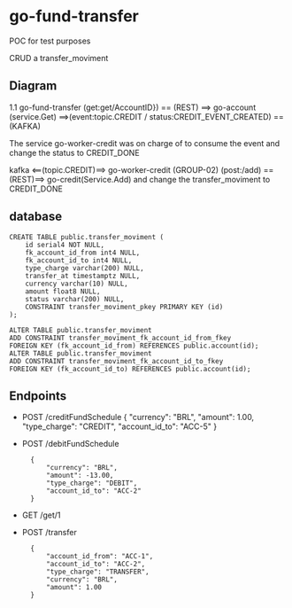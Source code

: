 # go-fund-transfer

POC for test purposes

CRUD a transfer_moviment

## Diagram

1.1 go-fund-transfer (get:get/AccountID}) == (REST) ==> go-account (service.Get) ==>(event:topic.CREDIT / status:CREDIT_EVENT_CREATED) == (KAFKA)

The service go-worker-credit was on charge of to consume the event and change the status to CREDIT_DONE

kafka <==(topic.CREDIT)==> go-worker-credit (GROUP-02) (post:/add) ==(REST)==> go-credit(Service.Add) and change the transfer_moviment to CREDIT_DONE

## database

    CREATE TABLE public.transfer_moviment (
        id serial4 NOT NULL,
        fk_account_id_from int4 NULL,
        fk_account_id_to int4 NULL,
        type_charge varchar(200) NULL,
        transfer_at timestamptz NULL,
        currency varchar(10) NULL,
        amount float8 NULL,
        status varchar(200) NULL,
        CONSTRAINT transfer_moviment_pkey PRIMARY KEY (id)
    );

    ALTER TABLE public.transfer_moviment 
    ADD CONSTRAINT transfer_moviment_fk_account_id_from_fkey 
    FOREIGN KEY (fk_account_id_from) REFERENCES public.account(id);
    ALTER TABLE public.transfer_moviment 
    ADD CONSTRAINT transfer_moviment_fk_account_id_to_fkey 
    FOREIGN KEY (fk_account_id_to) REFERENCES public.account(id);


## Endpoints

+ POST /creditFundSchedule
        {
            "currency": "BRL",
            "amount": 1.00,
            "type_charge": "CREDIT",
            "account_id_to": "ACC-5"
        }

+ POST /debitFundSchedule

        {
            "currency": "BRL",
            "amount": -13.00,
            "type_charge": "DEBIT",
            "account_id_to": "ACC-2"
        }

+ GET /get/1

+ POST /transfer

        {
            "account_id_from": "ACC-1",
            "account_id_to": "ACC-2",
            "type_charge": "TRANSFER",
            "currency": "BRL",
            "amount": 1.00
        }